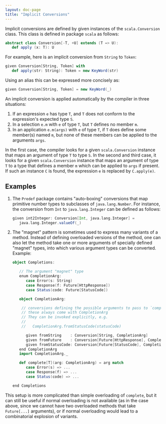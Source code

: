 ```yaml
---
layout: doc-page
title: "Implicit Conversions"
---
```


Implicit conversions are defined by given instances of the `scala.Conversion` class.
This class is defined in package `scala` as follows:
```scala
abstract class Conversion[-T, +U] extends (T => U):
   def apply (x: T): U
```
For example, here is an implicit conversion from `String` to `Token`:
```scala
given Conversion[String, Token] with
   def apply(str: String): Token = new KeyWord(str)
```
Using an alias this can be expressed more concisely as:
```scala
given Conversion[String, Token] = new KeyWord(_)
```
An implicit conversion is applied automatically by the compiler in three situations:

1. If an expression `e` has type `T`, and `T` does not conform to the expression's expected type `S`.
2. In a selection `e.m` with `e` of type `T`, but `T` defines no member `m`.
3. In an application `e.m(args)` with `e` of type `T`, if `T` does define
   some member(s) named `m`, but none of these members can be applied to the arguments `args`.

In the first case, the compiler looks for a given `scala.Conversion` instance that maps
an argument of type `T` to type `S`. In the second and third
case, it looks for a given `scala.Conversion` instance that maps an argument of type `T`
to a type that defines a member `m` which can be applied to `args` if present.
If such an instance `C` is found, the expression `e` is replaced by `C.apply(e)`.

## Examples

1. The `Predef` package contains "auto-boxing" conversions that map
primitive number types to subclasses of `java.lang.Number`. For instance, the
conversion from `Int` to `java.lang.Integer` can be defined as follows:
   ```scala
   given int2Integer: Conversion[Int, java.lang.Integer] =
      java.lang.Integer.valueOf(_)
   ```

2. The "magnet" pattern is sometimes used to express many variants of a method. Instead of defining overloaded versions of the method, one can also let the method take one or more arguments of specially defined "magnet" types, into which various argument types can be converted. Example:
   ```scala
   object Completions:

      // The argument "magnet" type
      enum CompletionArg:
         case Error(s: String)
         case Response(f: Future[HttpResponse])
         case Status(code: Future[StatusCode])

      object CompletionArg:

       // conversions defining the possible arguments to pass to `complete`
       // these always come with CompletionArg
       // They can be invoked explicitly, e.g.
       //
       //   CompletionArg.fromStatusCode(statusCode)

         given fromString    : Conversion[String, CompletionArg]               = Error(_)
         given fromFuture    : Conversion[Future[HttpResponse], CompletionArg] = Response(_)
         given fromStatusCode: Conversion[Future[StatusCode], CompletionArg]   = Status(_)
      end CompletionArg
      import CompletionArg._

      def complete[T](arg: CompletionArg) = arg match
         case Error(s) => ...
         case Response(f) => ...
         case Status(code) => ...

   end Completions
   ```
This setup is more complicated than simple overloading of `complete`, but it can still be useful if normal overloading is not available (as in the case above, since we cannot have two overloaded methods that take `Future[...]` arguments), or if normal overloading would lead to a combinatorial explosion of variants.
